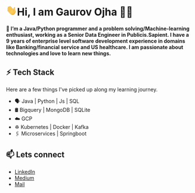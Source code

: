 <!--
### Hi there 👋
**gaurovojha/gaurovojha** is a ✨ _special_ ✨ repository because its `README.md` (this file) appears on your GitHub profile.

Here are some ideas to get you started:

- 🔭 I’m currently working on ...
- 🌱 I’m currently learning ...
- 👯 I’m looking to collaborate on ...
- 🤔 I’m looking for help with ...
- 💬 Ask me about ...
- 📫 How to reach me: ...
- 😄 Pronouns: ...
- ⚡ Fun fact: ...
-->
# <img src="https://raw.githubusercontent.com/ABSphreak/ABSphreak/master/gifs/Hi.gif" width="30px">Hi, I am Gaurov Ojha 👨‍💻


#### 🔭 I’m a Java/Python programmer and a problem solving/Machine-learning enthusiast, working as a Senior Data Engineer in Publicis.Sapient. I have a 9 years of enterprise level software development experience in domains like Banking/financial service and US healthcare. I am passionate about technologies and love to learn new things.


## ⚡ Tech Stack

Here are a few things I've picked up along my learning journey.

* 🗣 Java | Python | Js | SQL
* 🛢️ Bigquery | MongoDB | SQLite
* :cloud: GCP
* ♽ Kubernetes | Docker | Kafka
* 🖇️ Microservices | Springboot

## 📫 Lets connect 
- [LinkedIn](https://www.linkedin.com/in/gaurovojha)
- [Medium](https://medium.com/@gaurov)
- [Mail](mailto:ojhagaurov@gmail.com)
